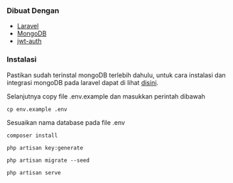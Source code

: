 ### **Dibuat Dengan**
 - [Laravel](https://laravel.com/ "Laravel")
 - [MongoDB](https://www.mongodb.com/)
 - [jwt-auth](https://github.com/tymondesigns/jwt-auth)
 
### **Instalasi**
Pastikan sudah terinstal mongoDB terlebih dahulu, untuk cara instalasi dan integrasi mongoDB pada laravel dapat di lihat [disini](https://www.mongodb.com/compatibility/mongodb-laravel-intergration).

Selanjutnya copy file .env.example dan masukkan perintah dibawah


`cp env.example .env`

Sesuaikan nama database pada file .env

`composer install`

`php artisan key:generate`

`php artisan migrate --seed`

`php artisan serve`
